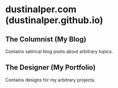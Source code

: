 # dustinalper.com (dustinalper.github.io)
## The Columnist (My Blog)
Contains satirical blog posts about arbitrary topics.
## The Designer (My Portfolio)
Contains designs for my arbitrary projects.